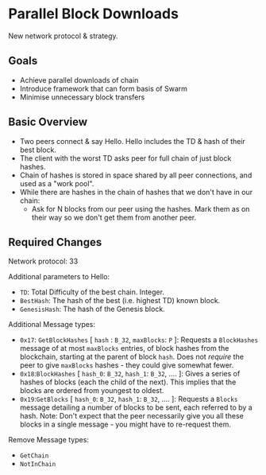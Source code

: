 # Parallel Block Downloads

New network protocol & strategy.

## Goals

-   Achieve parallel downloads of chain
-   Introduce framework that can form basis of Swarm
-   Minimise unnecessary block transfers

## Basic Overview

-   Two peers connect & say Hello. Hello includes the TD & hash of their best block.
-   The client with the worst TD asks peer for full chain of just block hashes.
-   Chain of hashes is stored in space shared by all peer connections, and used as a "work pool".
-   While there are hashes in the chain of hashes that we don't have in our chain:
    -   Ask for N blocks from our peer using the hashes. Mark them as on their way so we don't get them from another peer.

## Required Changes

Network protocol: 33

Additional parameters to Hello:

-   `TD`: Total Difficulty of the best chain. Integer.
-   `BestHash`: The hash of the best (i.e. highest TD) known block.
-   `GenesisHash`: The hash of the Genesis block.

Additional Message types:

-   `0x17`: `GetBlockHashes` [ `hash` : `B_32`, `maxBlocks`: `P` ]&#x3A; Requests a `BlockHashes` message of at most `maxBlocks` entries, of block hashes from the blockchain, starting at the parent of block `hash`. Does not _require_ the peer to give `maxBlocks` hashes - they could give somewhat fewer.
-   `0x18`:`BlockHashes` [ `hash_0`: `B_32`, `hash_1`: `B_32`, .... ]&#x3A; Gives a series of hashes of blocks (each the child of the next). This implies that the blocks are ordered from youngest to oldest.
-   `0x19`:`GetBlocks` [ `hash_0`: `B_32`, `hash_1`: `B_32`, .... ]&#x3A; Requests a `Blocks` message detailing a number of blocks to be sent, each referred to by a hash. Note: Don't expect that the peer necessarily give you all these blocks in a single message - you might have to re-request them.

Remove Message types:

-   `GetChain`
-   `NotInChain`
